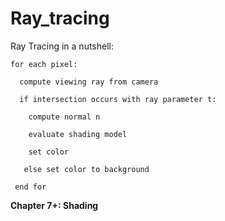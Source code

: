 # Ray_tracing

Ray Tracing in a nutshell:
```
for each pixel:

  compute viewing ray from camera
  
  if intersection occurs with ray parameter t:
  
    compute normal n
    
    evaluate shading model
    
    set color
    
   else set color to background
   
 end for
```
**Chapter 7+: Shading**


